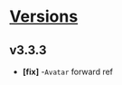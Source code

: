 # [Versions](https://github.com/Tracktor/design-system/releases)

## v3.3.3
- **[fix]** -`Avatar` forward ref 
